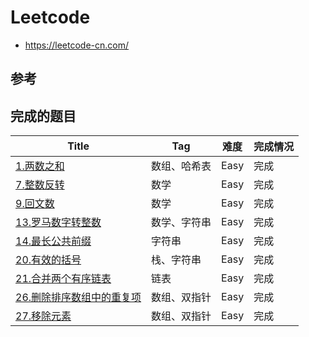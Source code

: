 # Leetcode
- https://leetcode-cn.com/

## 参考

## 完成的题目

| Title                                                        | Tag          | 难度 | 完成情况 |
| ------------------------------------------------------------ | ------------ | ---- | -------- |
| [1.两数之和](https://leetcode-cn.com/problems/two-sum/)      | 数组、哈希表 | Easy | 完成     |
| [7.整数反转](https://leetcode-cn.com/problems/reverse-integer) | 数学         | Easy | 完成     |
| [9.回文数](https://leetcode-cn.com/problems/palindrome-number) | 数学         | Easy | 完成     |
| [13.罗马数字转整数](https://leetcode-cn.com/problems/roman-to-integer) | 数学、字符串 | Easy | 完成     |
| [14.最长公共前缀](https://leetcode-cn.com/problems/longest-common-prefix) | 字符串       | Easy | 完成     |
| [20.有效的括号](https://leetcode-cn.com/problems/valid-parentheses) | 栈、字符串   | Easy | 完成     |
| [21.合并两个有序链表](https://leetcode-cn.com/problems/merge-two-sorted-lists) | 链表         | Easy | 完成     |
| [26.删除排序数组中的重复项](https://leetcode-cn.com/problems/remove-duplicates-from-sorted-array) | 数组、双指针 | Easy | 完成     |
| [27.移除元素](https://leetcode-cn.com/problems/remove-element) | 数组、双指针 | Easy | 完成     |


